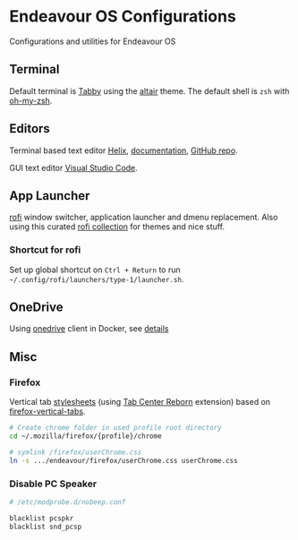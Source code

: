 # Endeavour OS Configurations
Configurations and utilities for Endeavour OS

## Terminal

Default terminal is [Tabby](https://tabby.sh/) using the [altair](https://github.com/yxuko/terminus-altair) theme. The default shell is `zsh` with [oh-my-zsh](https://github.com/ohmyzsh/ohmyzsh).

## Editors

Terminal based text editor [Helix](https://helix-editor.com/), [documentation](https://docs.helix-editor.com/), [GitHub repo](https://github.com/helix-editor/helix).

GUI text editor [Visual Studio Code](https://code.visualstudio.com/).

## App Launcher

[rofi](https://github.com/davatorium/rofi) window switcher, application launcher and dmenu replacement. Also using this curated [rofi collection](https://github.com/adi1090x/rofi) for themes and nice stuff.

### Shortcut for rofi

Set up global shortcut on `Ctrl + Return` to run `~/.config/rofi/launchers/type-1/launcher.sh`.

## OneDrive

Using [onedrive](https://github.com/abraunegg/onedrive/blob/master/README.md) client in Docker, see [details](./onedrive/README.md)

## Misc

### Firefox

Vertical tab [stylesheets](./firefox/userChrome.css) (using [Tab Center Reborn](https://addons.mozilla.org/en-US/firefox/addon/tabcenter-reborn/) extension) based on [firefox-vertical-tabs](https://github.com/ranmaru22/firefox-vertical-tabs).

```sh
# Create chrome folder in used profile root directory
cd ~/.mozilla/firefox/{profile}/chrome

# symlink /firefox/userChrome.css
ln -s .../endeavour/firefox/userChrome.css userChrome.css
```

### Disable PC Speaker

```sh
# /etc/modprobe.d/nobeep.conf

blacklist pcspkr
blacklist snd_pcsp
```